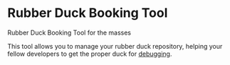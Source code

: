 # Rubber Duck Booking Tool

Rubber Duck Booking Tool for the masses

This tool allows you to manage your rubber duck repository, helping
your fellow developers to get the proper duck
for [debugging](http://en.wikipedia.org/wiki/Rubber_duck_debugging).
